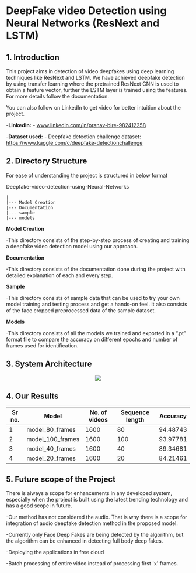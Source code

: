 # DeepFake video Detection using Neural Networks (ResNext and LSTM)

## 1. Introduction

This project aims in detection of video deepfakes using deep learning techniques like ResNext and LSTM. We have achieved deepfake detection by using transfer learning where the pretrained ResNext CNN is used to obtain a feature vector, further the LSTM layer is trained using the features. For more details follow the documentation.

You can also follow on LinkedIn to get video for better intuition about the project.

-**LinkedIn:** - www.linkedin.com/in/pranav-bire-982412258

-**Dataset used:** - Deepfake detection challenge dataset: 
https://www.kaggle.com/c/deepfake-detectionchallenge

## 2. Directory Structure
For ease of understanding the project is structured in below format

Deepfake-video-detection-using-Neural-Networks

    |
    |--- Model Creation
    |--- Documentation
    |--- sample
    |--- models

**Model Creation**

-This directory consists of the step-by-step process of creating and training a deepfake video detection model using our approach.

**Documentation**

-This directory consists of the documentation done during the project with detailed explanation of each and every step.

**Sample**

-This directory consists of sample data that can be used to try your own model training and testing process and get a hands-on feel. It also consists of the face cropped preprocessed data of the sample dataset.

**Models**

-This directory consists of all the models we trained and exported in a “.pt” format file to compare the accuracy on different epochs and number of frames used for identification.

## 3. System Architecture

<p align="center">
  <img src="https://github.com/abhijitjadhav1998/Deepfake_detection_using_deep_learning/blob/master/github_assets/System%20Architecture.png" />
</p>

## 4. Our Results


| Sr no. | Model            | No. of videos | Sequence length | Accuracy   |
|--------|------------------|---------------|-----------------|------------|
| 1      | model_80_frames  | 1600          | 80              | 94.48743   |
| 2      | model_100_frames | 1600          | 100             | 93.97781   |
| 3      | model_40_frames  | 1600          | 40              | 89.34681   |
| 4      | model_20_frames  | 1600          | 20              | 84.21461   |


## 5. Future scope of the Project

There is always a scope for enhancements in any developed system, especially when the project is built using the latest trending technology and has a good scope in future.

-Our method has not considered the audio. That is why there is a scope for integration of audio deepfake detection method in the proposed model. 

-Currently only Face Deep Fakes are being detected by the algorithm, but the algorithm can be enhanced in detecting full body deep fakes.

-Deploying the applications in free cloud

-Batch processing of entire video instead of processing first 'x' frames.

